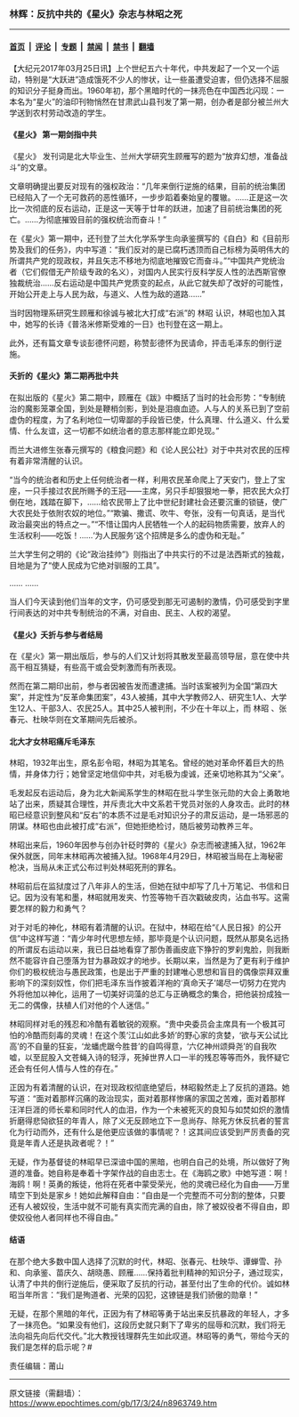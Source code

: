 ### 林辉：反抗中共的《星火》杂志与林昭之死

---

#### [首页](../../../..?n8963749) &nbsp;|&nbsp; [评论](../../../../../epoch-comment?n8963749) &nbsp;|&nbsp; [专题](../../../../../epoch-special?n8963749) &nbsp;|&nbsp; [禁闻](../../../../../epoch-news?n8963749) &nbsp;|&nbsp; [禁书](../../../../../books?n8963749) &nbsp;|&nbsp; [翻墙](https://github.com/gfw-breaker/nogfw/blob/master/README.md?n8963749)


<div class="post_content" id="artbody" itemprop="articleBody">
 <!-- article content begin -->
 <p>
  【大纪元2017年03月25日讯】上个世纪五六十年代，中共发起了一个又一个运动，特别是“大跃进”造成饿死不少人的惨状，让一些虽遭受迫害，但仍选择不屈服的知识分子挺身而出。1960年初，那个黑暗时代的一抹亮色在中国西北闪现：一本名为“星火”的油印刊物悄然在甘肃武山县刊发了第一期，创办者是部分被兰州大学送到农村劳动改造的学生。
 </p>
 <h4>
  <strong>
   <ok href="https://www.epochtimes.com/gb/tag/%E3%80%8A%E6%98%9F%E7%81%AB%E3%80%8B.html">
    《星火》
   </ok>
   第一期剑指中共
  </strong>
 </h4>
 <p>
  <ok href="https://www.epochtimes.com/gb/tag/%E3%80%8A%E6%98%9F%E7%81%AB%E3%80%8B.html">
   《星火》
  </ok>
  发刊词是北大毕业生、兰州大学研究生顾雁写的题为“放弃幻想，准备战斗”的文章。
 </p>
 <p>
  文章明确提出要反对现有的强权政治：“几年来倒行逆施的结果，目前的统治集团已经陷入了一个无可救药的恶性循环，一步步蹈着秦始皇的覆辙。……正是这一次比一次彻底的反右运动，正是这一天等于廿年的跃进，加速了目前统治集团的死亡。……为彻底摧毁目前的强权统治而奋斗！”
 </p>
 <p>
  在《星火》第一期中，还刊登了兰大化学系学生向承鉴撰写的《自白》和《目前形势及我们的任务》，内中写道：“我们反对的是已腐朽透顶而自己标榜为英明伟大的所谓共产党的现政权，并且矢志不移地为彻底地摧毁它而奋斗。”“中国共产党统治者（它们假借无产阶级专政的名义），对国内人民实行反科学反人性的法西斯官僚独裁统治……反右运动是中国共产党质变的起点，从此它就失却了改好的可能性，开始公开走上与人民为敌，与道义、人性为敌的道路……”
 </p>
 <p>
  当时因物理系研究生顾雁和徐诚与被北大打成“右派”的
  <ok href="https://www.epochtimes.com/gb/tag/%E6%9E%97%E6%98%AD.html">
   林昭
  </ok>
  认识，林昭也加入其中，她写的长诗《普洛米修斯受难的一日》也刊登在这一期上。
 </p>
 <p>
  此外，还有篇文章专谈彭德怀问题，称赞彭德怀为民请命，抨击毛泽东的倒行逆施。
 </p>
 <h4>
  <strong>
   夭折的《星火》第二期再批中共
  </strong>
 </h4>
 <p>
  在拟出版的《星火》第二期中，顾雁在《跋》中概括了当时的社会形势：“专制统治的魔影笼罩全国，到处是鞭梢剑影，到处是泪痕血迹。人与人的关系已到了空前虚伪的程度，为了名利地位一切卑鄙的手段皆已使，什么真理、什么道义、什么爱情、什么友谊，这一切都不如统治者的意志那样能立即兑现。”
 </p>
 <p>
  而兰大进修生张春元撰写的《粮食问题》和《论人民公社》对于中共对农民的压榨有着非常清醒的认识。
 </p>
 <p>
  “当今的统治者和历史上任何统治者一样，利用农民革命爬上了天安门，登上了宝座，一只手接过农民所赐予的王冠——主席，另只手却狠狠地一拳，把农民大众打倒在地，践踏在脚下，……给农民带上了比中世纪封建社会还要沉重的锁链，使广大农民处于依附农奴的地位。”“欺骗、撒谎、吹牛、夸张，没有一句真话，是当代政治最突出的特点之一。”“不惜让国内人民牺牲一个人的起码物质需要，放弃人的生活权利——吃饭！……‘为人民服务’这个招牌是多么的虚伪和无耻。”
 </p>
 <p>
  兰大学生何之明的《论“政治挂帅”》则指出了中共实行的不过是法西斯式的独裁，目地是为了“使人民成为它绝对驯服的工具”。
 </p>
 <p>
  …… ……
 </p>
 <p>
  当人们今天读到他们当年的文字，仍可感受到那无可遏制的激情，仍可感受到字里行间表达的对中共专制统治的不满，对自由、民主、人权的渴望。
 </p>
 <h4>
  <strong>
   《星火》夭折与参与者结局
  </strong>
 </h4>
 <p>
  在《星火》第一期出版后，参与的人们又计划将其散发至最高领导层，意在使中共高干相互猜疑，有些高干或会受刺激而有所表现。
 </p>
 <p>
  然而在第二期印出前，参与者因被告发而遭逮捕。当时该案被列为全国“第四大案”，并定性为“反革命集团案”，43人被捕，其中大学教师2人、研究生1人、大学生12人、干部3人、农民25人。其中25人被判刑，不少在十年以上，而
  <ok href="https://www.epochtimes.com/gb/tag/%E6%9E%97%E6%98%AD.html">
   林昭
  </ok>
  、张春元、杜映华则在文革期间先后被杀。
 </p>
 <h4>
  <strong>
   北大才女林昭痛斥毛泽东
  </strong>
 </h4>
 <p>
  林昭，1932年出生，原名彭令昭，林昭为其笔名。曾经的她对革命怀着巨大的热情，并身体力行；她曾坚定地信仰中共，对毛极为虔诚，还亲切地称其为“父亲”。
 </p>
 <p>
  毛发起反右运动后，身为北大新闻系学生的林昭在批斗学生张元勋的大会上勇敢地站了出来，质疑其合理性，并斥责北大中文系若干党员对张的人身攻击。此时的林昭已经意识到整风和“反右”的本质不过是毛对知识分子的肃反运动，是一场邪恶的阴谋。林昭也由此被打成“右派”，但她拒绝检讨，随后被劳动教养三年。
 </p>
 <p>
  林昭出来后，1960年因参与创办针砭时弊的《星火》杂志而被逮捕入狱，1962年保外就医，同年末林昭再次被捕入狱。1968年4月29日，林昭被当局在上海秘密枪决，当局从未正式公布过判处林昭死刑的罪名。
 </p>
 <p>
  林昭前后在监狱度过了八年非人的生活，但她在狱中却写了几十万笔记、书信和日记。因为没有笔和墨，林昭就用发夹、竹签等物千百次戳破皮肉，沾血书写。这需要怎样的毅力和勇气？
 </p>
 <p>
  对于对毛的神化，林昭有着清醒的认识。在狱中，林昭在给“《人民日报》的公开信”中这样写道：“青少年时代思想左倾，那毕竟是个认识问题，既然从那臭名远扬的所谓反右运动以来，我已日益地看穿了那伪善画皮底下狰狞的罗刹鬼脸，则我断然不能容许自己堕落为甘为暴政奴才的地步。长期以来，当然是为了更有利于维护你们的极权统治与愚民政策，也是出于严重的封建唯心思想和盲目的偶像崇拜双重影响下的深刻奴性，你们把毛泽东当作披着洋袍的‘真命天子’竭尽一切努力在党内外将他加以神化，运用了一切美好词藻的总汇与正确概念的集合，把他装扮成独一无二的偶像，扶植人们对他的个人迷信。”
 </p>
 <p>
  林昭同样对毛的残忍和冷酷有着敏锐的观察。“贵中央委员会主席具有一个极其可怕的冷酷而刻毒的灵魂！在这个羡‘江山如此多娇’的野心家的贪婪，‘欲与天公试比高’的不自量的狂妄，‘龙蟠虎踞今胜昔’的自鸣得意，‘六亿神州颂舜尧’的自我吹嘘，以至屁股入文苍蝇入诗的轻浮，死掉世界人口一半的残忍等等而外，我怀疑它还会有任何人情与人性的存在。”
 </p>
 <p>
  正因为有着清醒的认识，在对现政权彻底绝望后，林昭毅然走上了反抗的道路。她写道：“面对着那样沉痛的政治现实，面对着那样惨痛的家国之苦难，面对着那样汪洋巨涯的师长辈和同时代人的血泪，作为一个未被死灭的良知与如焚如炽的激情折磨得悲恸欲狂的年青人，除了义无反顾地立下一息尚存、除死方休反抗者的誓言化为行动而外，还有什么是他更应该做的事情呢？！这其间应该受到严厉责备的究竟是年青人还是执政者呢？！”
 </p>
 <p>
  无疑，作为基督徒的林昭早已深谙中国的黑暗，也明白自己的处境，所以做好了殉道的准备。她自称是奉着十字架作战的自由志士。在《海鸥之歌》中她写道：啊！海鸥！啊！英勇的叛徒，他将在死者中蒙受荣光，他的灵魂已经化为自由——万里晴空下到处是家乡！她如此解释自由：“自由是一个完整而不可分割的整体，只要还有人被奴役，生活中就不可能有真实而完满的自由，除了被奴役者不得自由，即使奴役他人者同样也不得自由。”
 </p>
 <h4>
  <strong>
   结语
  </strong>
 </h4>
 <p>
  在那个绝大多数中国人选择了沉默的时代，林昭、张春元、杜映华、谭蝉雪、孙和、向承鉴、苗庆久、胡晓愚、顾雁……保持着批判精神的知识分子，通过现实，认清了中共的倒行逆施后，便采取了反抗的行动，甚至付出了生命的代价。诚如林昭当年所言：“我们是殉道者、光荣的囚犯，这镣链是我们骄傲的勋章！”
 </p>
 <p>
  无疑，在那个黑暗的年代，正因为有了林昭等勇于站出来反抗暴政的年轻人，才多了一抹亮色。“如果没有他们，这段历史就只剩下了卑劣的屈辱和沉默，我们将无法向祖先向后代交代。”北大教授钱理群先生如此叹道。林昭等的勇气，带给今天的我们是怎样的启示呢？#
 </p>
 <p>
  责任编辑：莆山
 </p>
 <p>
  <span class="pad5">
  </span>
 </p>
 <!-- article content end -->
 <div id="below_article_ad">
 </div>
</div>


---

原文链接（需翻墙）：https://www.epochtimes.com/gb/17/3/24/n8963749.htm
